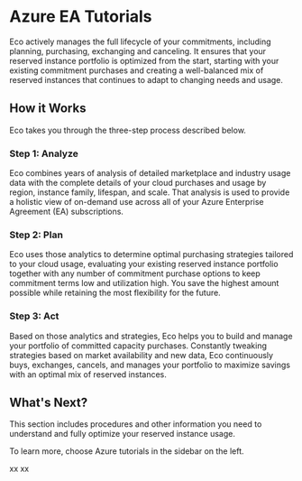 # Azure EA Tutorials

Eco actively manages the full lifecycle of your commitments, including planning, purchasing, exchanging and canceling. It ensures that your reserved instance portfolio is optimized from the start, starting with your existing commitment purchases and creating a well-balanced mix of reserved instances that continues to adapt to changing needs and usage.

## How it Works

Eco takes you through the three-step process described below.

### Step 1: Analyze

Eco combines years of analysis of detailed marketplace and industry usage data with the complete details of your cloud purchases and usage by region, instance family, lifespan, and scale. That analysis is used to provide a holistic view of on-demand use across all of your Azure Enterprise Agreement (EA) subscriptions.

### Step 2: Plan

Eco uses those analytics to determine optimal purchasing strategies tailored to your cloud usage, evaluating your existing reserved instance portfolio together with any number of commitment purchase options to keep commitment terms low and utilization high. You save the highest amount possible while retaining the most flexibility for the future.

### Step 3: Act

Based on those analytics and strategies, Eco helps you to build and manage your portfolio of committed capacity purchases. Constantly tweaking strategies based on market availability and new data, Eco continuously buys, exchanges, cancels, and manages your portfolio to maximize savings with an optimal mix of reserved instances.

## What's Next?

This section includes procedures and other information you need to understand and fully optimize your reserved instance usage.

To learn more, choose Azure tutorials in the sidebar on the left.

xx
xx
